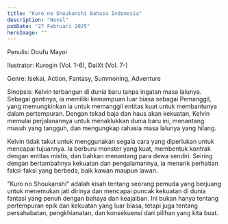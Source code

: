 ```yaml
---
title: "Kuro no Shoukanshi Bahasa Indonesia"
description: "Novel"
pubDate: "27 Februari 2025"
heroImage: ""
---
```


Penulis: Doufu Mayoi

Ilustrator: Kurogin (Vol. 1-6), DaiXt (Vol. 7-)

Genre: Isekai, Action, Fantasy, Summoning, Adventure

Sinopsis: Kelvin terbangun di dunia baru tanpa ingatan masa lalunya. Sebagai gantinya, ia memiliki kemampuan luar biasa sebagai Pemanggil, yang memungkinkan ia untuk memanggil entitas kuat untuk membantunya dalam pertempuran. Dengan tekad baja dan haus akan kekuatan, Kelvin memulai perjalanannya untuk menaklukkan dunia baru ini, menantang musuh yang tangguh, dan mengungkap rahasia masa lalunya yang hilang.

Kelvin tidak takut untuk menggunakan segala cara yang diperlukan untuk mencapai tujuannya. Ia berburu monster yang kuat, membentuk kontrak dengan entitas mistis, dan bahkan menantang para dewa sendiri. Seiring dengan bertambahnya kekuatan dan pengalamannya, ia menarik perhatian faksi-faksi yang berbeda, baik kawan maupun lawan.

"Kuro no Shoukanshi" adalah kisah tentang seorang pemuda yang berjuang untuk menemukan jati dirinya dan mencapai puncak kekuatan di dunia fantasi yang penuh dengan bahaya dan keajaiban. Ini bukan hanya tentang pertempuran epik dan kekuatan yang luar biasa, tetapi juga tentang persahabatan, pengkhianatan, dan konsekuensi dari pilihan yang kita buat.

